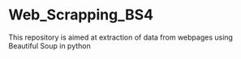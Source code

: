 # Web_Scrapping_BS4
This repository is aimed at extraction of  data from webpages using Beautiful Soup in python
